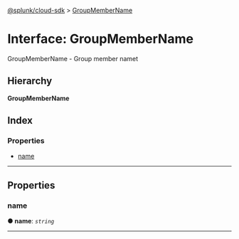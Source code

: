 [@splunk/cloud-sdk](../README.md) > [GroupMemberName](../interfaces/groupmembername.md)

# Interface: GroupMemberName

GroupMemberName - Group member namet

## Hierarchy

**GroupMemberName**

## Index

### Properties

* [name](groupmembername.md#name)

---

## Properties

<a id="name"></a>

###  name

**● name**: *`string`*

___

